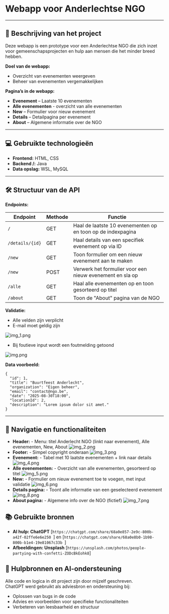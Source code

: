 # Webapp voor Anderlechtse NGO

---

## 📄 Beschrijving van het project

Deze webapp is een prototype voor een Anderlechtse NGO die zich inzet voor gemeenschapsprojecten en hulp aan mensen die het minder breed hebben.

**Doel van de webapp:**
- Overzicht van evenementen weergeven
- Beheer van evenementen vergemakkelijken

**Pagina’s in de webapp:**
- **Evenement** – Laatste 10 evenementen
- **Alle evenementen** - overzicht van alle evenementen
- **New** – Formulier voor nieuw evenement
- **Details** – Detailpagina per evenement
- **About** – Algemene informatie over de NGO

---

## 💻 Gebruikte technologieën

- **Frontend:** HTML, CSS
- **Backend /:** Java
- **Data opslag:** WSL, MySQL

---

## 🛠 Structuur van de API

**Endpoints:**

| Endpoint        | Methode | Functie                                                     |
|-----------------|---------|-------------------------------------------------------------|
| `/`             | GET     | Haal de laatste 10 evenementen op en toon op de indexpagina |
| `/details/{id}` | GET     | Haal details van een specifiek evenement op via ID          |
| `/new`          | GET     | Toon formulier om een nieuw evenement aan te maken          |
| `/new`          | POST    | Verwerk het formulier voor een nieuw evenement en sla op    |
| `/alle`         | GET     | Haal alle evenementen op en toon gesorteerd op titel        |
| `/about`        | GET     | Toon de "About" pagina van de NGO                           |

**Validatie:**
- Alle velden zijn verplicht
- E-mail moet geldig zijn

![img_1.png](img_1.png)
- Bij foutieve input wordt een foutmelding getoond

![img.png](img.png)

**Data voorbeeld:**
```
{
  "id": 1,
  "title": "Buurtfeest Anderlecht",
  "organization": "Eigen beheer",
  "email": "contact@ngo.be",
  "date": "2025-08-30T18:00",
  "locationId": 2,
  "description": "Lorem ipsum dolor sit amet."
}
```
---
## 🧭 Navigatie en functionaliteiten

- **Header:** - Menu: titel Anderlecht NGO (linkt naar evenement), Alle evenementen, New, About
    ![img_2.png](img_2.png)
- **Footer:** - Simpel copyright onderaan
![img_3.png](img_3.png)
- **Evenement:** - Tabel met 10 laatste evenementen + link naar details
![img_4.png](img_4.png)
- **Alle evenementen:** - Overzicht van alle evenementen, gesorteerd op titel
![img_5.png](img_5.png)
- **New:** - Formulier om nieuw evenement toe te voegen, met input validatie
![img_6.png](img_6.png)
- **Details pagina:** - Toont alle informatie van een geselecteerd evenement
![img_8.png](img_8.png)
- **About pagina:** - Algemene info over de NGO (fictief)
![img_7.png](img_7.png)

## 📚 Gebruikte bronnen
- **AI hulp: ChatGPT** [```https://chatgpt.com/share/68a0e857-2e9c-800b-a42f-02ffe6e6e250 ```]  en [```https://chatgpt.com/share/68a0e8b0-1b98-800b-b1e4-19e81067c33b ```]
- **Afbeeldingen: Unsplash** [```https://unsplash.com/photos/people-partying-with-confetti-ZODcBkEohk8```]

## 🤖 Hulpbronnen en AI-ondersteuning

Alle code en logica in dit project zijn door mijzelf geschreven.  
ChatGPT werd gebruikt als adviesbron en ondersteuning bij:

- Oplossen van bugs in de code
- Advies en voorbeelden voor specifieke functionaliteiten
- Verbeteren van leesbaarheid en structuur


